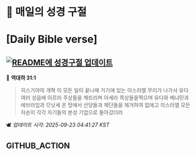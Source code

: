 # 🙏 매일의 성경 구절
# [Daily Bible verse]
## [![README에 성경구절 업데이트](https://github.com/DONGSUKA/first_test/actions/workflows/update-readme-bible.yml/badge.svg)](https://github.com/DONGSUKA/first_test/actions/workflows/update-readme-bible.yml)
<!-- START_BIBLE_VERSE -->
📖 **역대하 31:1**
> 히스기야의 개혁 이 모든 일이 끝나매 거기에 있는 이스라엘 무리가 나가서 유다 여러 성읍에 이르러 주상들을 깨뜨리며 아세라 목상들을찍으며 유다와 베냐민과 에브라임과 므낫세 온 땅에서 산당들과 제단들을 제거하여 없애고 이스라엘 모든 자손이 각각 자기들의 본성 기업으로 돌아갔더라

🕊️ _업데이트 시각: 2025-09-23 04:41:27 KST_
  <!-- END_BIBLE_VERSE -->
## GITHUB_ACTION
